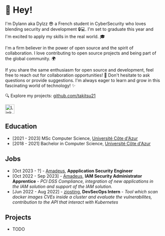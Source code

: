 # 👋 Hey!


I'm Dylann aka Dylzz 😎 a French student in CyberSecurity who loves blending security and development 🔒💻. I'm set to graduate this year and I'm excited to apply my skills in the real world. 🎓

I'm a firm believer in the power of open source and the spirit of collaboration.
I love contributing to open source projects and being part of the global community. 🌍

If you share the same enthusiasm for open source and development, feel free to reach out for collaboration opportunities! 🤝
Don't hesitate to ask questions or provide suggestions. I'm always eager to learn and grow in this fascinating world of technology! ✨

🔍 Explore my projects: [github.com/takitsu21](https://github.com/takitsu21?tab=repositories&type=source)

[<img alt="LinkedIn" height=30 src="https://cdn.jsdelivr.net/gh/devicons/devicon/icons/linkedin/linkedin-original.svg" />](https://www.linkedin.com/in/dylannbatisse/)

## Education

- [2021 - 2023] MSc Computer Science, [Université Côte d'Azur](https://univ-cotedazur.fr/)
- [2018 - 2021] Bachelor in Computer Science, [Université Côte d'Azur](https://univ-cotedazur.fr/)

## Jobs

- [Oct 2023 - ?] - [Amadeus](https://amadeus.com/), **Appplication Security Engineer**
- [Oct 2022 - Sep 2023] - [Amadeus](https://amadeus.com/), **IAM Security Administrator Apprentice** - *PCI DSS Compliance, integration of new applications in the IAM solution and support of the IAM solution.*
- [Jun 2022 - Aug 2022] - [ziosting](https://www.ziosting.com/), **DevSecOps Intern** - *Tool which scan docker images CVEs inside a cluster and evaluate the vulnerabilites, contribution to the API that interact with Kubernetes*

## Projects

- TODO